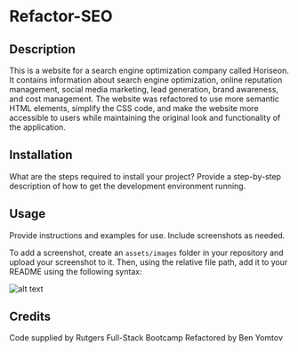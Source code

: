 # Refactor-SEO
## Description

This is a website for a search engine optimization company called Horiseon. It contains information about search engine optimization, online reputation management, social media marketing, lead generation, brand awareness, and cost management. The website was refactored to use more semantic HTML elements, simplify the CSS code, and make the website more accessible to users while maintaining the original look and functionality of the application.

## Installation

What are the steps required to install your project? Provide a step-by-step description of how to get the development environment running.

## Usage

Provide instructions and examples for use. Include screenshots as needed.

To add a screenshot, create an `assets/images` folder in your repository and upload your screenshot to it. Then, using the relative file path, add it to your README using the following syntax:

![alt text](assets/images/screenshot.png)

## Credits
Code supplied by Rutgers Full-Stack Bootcamp
Refactored by Ben Yomtov
